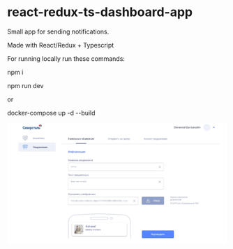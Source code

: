 # react-redux-ts-dashboard-app

Small app for sending notifications.

Made with React/Redux + Typescript

For running locally run these commands:

npm i

npm run dev

or

docker-compose up -d --build

![screen](https://github.com/KonstantinKliukach/react-redux-ts-dashboard-app/blob/main/src/assets/screenshot/1.JPG)
